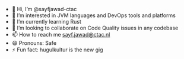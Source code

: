 - 👋 Hi, I’m @sayfjawad-ctac
- 👀 I’m interested in JVM languages and DevOps tools and platforms
- 🌱 I’m currently learning Rust
- 💞️ I’m looking to collaborate on Code Quality issues in any codebase
- 📫 How to reach me sayf.jawad@ctac.nl
- 😄 Pronouns: Safe
- ⚡ Fun fact: hugulkultur is the new gig

<!---
sayfjawad-ctac/sayfjawad-ctac is a ✨ special ✨ repository because its `README.md` (this file) appears on your GitHub profile.
You can click the Preview link to take a look at your changes.
--->
